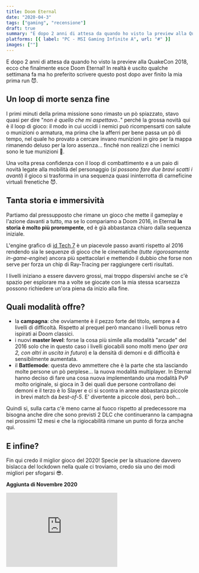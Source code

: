 ```yaml
---
title: Doom Eternal
date: "2020-04-3"
tags: ["gaming", "recensione"]
draft: true
summary: "E dopo 2 anni di attesa da quando ho visto la preview alla QuakeCon 2018, ecco che finalmente esce Doom Eternal! In realtà è uscito qualche settimana fa ma ho preferito scrivere questo post dopo aver finito la mia prima run 😈."
platforms: [{ label: "PC - MSI Gaming Infinite A", url: "#" }]
images: [""]
---
```


E dopo 2 anni di attesa da quando ho visto la preview alla QuakeCon 2018, ecco che finalmente esce Doom Eternal! In realtà è uscito qualche settimana fa ma ho preferito scrivere questo post dopo aver finito la mia prima run 😈.

## Un loop di morte senza fine

I primi minuti della prima missione sono rimasto un pò spiazzato, stavo quasi per dire "_non è quello che mi aspettavo.._" perché la grossa novità qui è il loop di gioco: il modo in cui uccidi i nemici può ricompensarti con salute o munizioni o armatura, ma prima che la afferri per bene passa un pò di tempo, nel quale ho provato a cercare invano munizioni in giro per la mappa rimanendo deluso per la loro assenza... finché non realizzi che i nemici sono le tue munizioni 🤣.

Una volta presa confidenza con il loop di combattimento e a un paio di novità legate alla mobilità del personaggio (_si possono fare due bravi scatti i avanti_) il gioco si trasforma in una sequenza quasi ininterrotta di carneficine virtuali frenetiche 😈.

## Tanta storia e immersività

Partiamo dal pressupposto che rimane un gioco che mette il gameplay e l'azione davanti a tutto, ma se lo compariamo a Doom 2016, in Eternal **la storia è molto più prorompente**, ed è già abbastanza chiaro dalla sequenza iniziale.

L'engine grafico di [id Tech 7](https://it.wikipedia.org/wiki/Id_Tech_7) è un piacevole passo avanti rispetto al 2016 rendendo sia le sequenze di gioco che le cinematiche (_tutte rigorosamente in-game-engine_) ancora più spettacolari e mettendo il dubbio che forse non serve per forza un chip di Ray-Tracing per raggiungere certi risultati.

I livelli iniziano a essere davvero grossi, mai troppo dispersivi anche se c'è spazio per esplorare ma a volte se giocate con la mia stessa scarsezza possono richiedere un'ora piena da inizio alla fine.

## Quali modalità offre?

- la **campagna**: che ovviamente è il pezzo forte del titolo, sempre a 4 livelli di difficoltà. Rispetto al prequel però mancano i livelli bonus retro ispirati ai Doom classici.
- i nuovi **master level**: forse la cosa più simile alla modalità "arcade" del 2016 solo che in questo caso i livelli giocabili sono molti meno (_per ora 2, con altri in uscita in futuro_) e la densità di demoni e di difficoltà è sensibilmente aumentata.
- il **Battlemode**: questa devo ammettere che è la parte che sta lasciando molte persone un pò perplese... la nuova modalità multiplayer. In Eternal hanno deciso di fare una cosa nuova implementando una modalità PvP molto originale, si gioca in 3 dei quali due persone controllano dei demoni e il terzo è lo Slayer e ci si scontra in arene abbastanza piccole in brevi match da _best-of-5_. E' divertente a piccole dosì, però boh...

Quindi si, sulla carta c'è meno carne al fuoco rispetto al predecessore ma bisogna anche dire che sono previsti 2 DLC che continueranno la campagna nei prossimi 12 mesi e che la rigiocabilità rimane un punto di forza anche qui.

## E infine?

Fin qui credo il miglior gioco del 2020! Specie per la situazione davvero bislacca del lockdown nella quale ci troviamo, credo sia uno dei modi migliori per sfogarsi 😎.

**Aggiunta di Novembre 2020**

<iframe loading="lazy" class="w-full" src="https://store.steampowered.com/widget/782330/235874/" frameborder="0" height="200" allowfullscreen></iframe>
